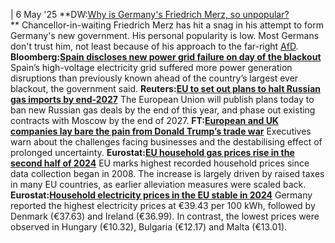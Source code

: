 | 6 May '25
**DW:[Why is Germany's Friedrich Merz, so unpopular? ](https://www.dw.com/en/why-is-germanys-friedrich-merz-so-unpopular/a-72355492)  
**
Chancellor-in-waiting Friedrich Merz has hit a snag in his attempt to form Germany's new government. His personal popularity is low. Most Germans don't trust him, not least because of his approach to the far-right [AfD](https://www.cleanenergywire.org/experts/afd-alternative-germany).
**Bloomberg:**[**Spain discloses new power grid failure on day of the blackout**](https://www.bloomberg.com/news/articles/2025-05-05/spain-discloses-new-power-grid-failure-on-day-of-the-blackout)
Spain’s high-voltage electricity grid suffered more power generation disruptions than previously known ahead of the country’s largest ever blackout, the government said.
**Reuters:[EU to set out plans to halt Russian gas imports by end-2027](https://www.reuters.com/sustainability/climate-energy/eu-set-out-plan-phasing-out-final-russian-gas-supplies-2025-05-06/)**
The European Union will publish plans today to ban new Russian gas deals by the end of this year, and phase out existing contracts with Moscow by the end of 2027.
**FT:[European and UK companies lay bare the pain from Donald Trump’s trade war](https://www.ft.com/content/d97a17eb-a11c-42da-9f85-2cc612060d31)**
Executives warn about the challenges facing businesses and the destabilising effect of prolonged uncertainty.
**Eurostat:[EU household gas prices rise in the second half of 2024](https://ec.europa.eu/eurostat/en/web/products-eurostat-news/w/DDN-20250506-3)**
EU marks highest recorded household prices since data collection began in 2008. The increase is largely driven by raised taxes in many EU countries, as earlier alleviation measures were scaled back.
**Eurostat:[Household electricity prices in the EU stable in 2024](https://ec.europa.eu/eurostat/en/web/products-eurostat-news/w/DDN-20250506-2)**
Germany reported the highest electricity prices at €39.43 per 100 kWh, followed by Denmark (€37.63) and Ireland (€36.99). In contrast, the lowest prices were observed in Hungary (€10.32), Bulgaria (€12.17) and Malta (€13.01).